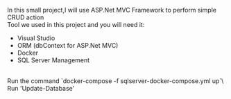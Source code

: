 In this small project,I will use ASP.Net MVC Framework to perform simple CRUD action
<br>
Tool we used in this project and you will need it:
- Visual Studio
- ORM (dbContext for ASP.Net MVC)
- Docker
- SQL Server Management
<br>
Run the command `docker-compose -f sqlserver-docker-compose.yml up`\
Run 'Update-Database'
